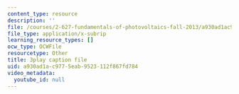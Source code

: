```yaml
---
content_type: resource
description: ''
file: /courses/2-627-fundamentals-of-photovoltaics-fall-2013/a930ad1ac9775eab9523112f867fd784_vN5Yn-niTXE.vtt
file_type: application/x-subrip
learning_resource_types: []
ocw_type: OCWFile
resourcetype: Other
title: 3play caption file
uid: a930ad1a-c977-5eab-9523-112f867fd784
video_metadata:
  youtube_id: null
---
```

